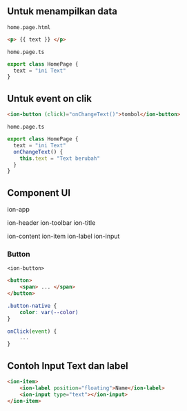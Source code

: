 ## Untuk menampilkan data

`home.page.html`

```html
<p> {{ text }} </p>
```

`home.page.ts`

```ts
export class HomePage {
  text = "ini Text"
}
```

## Untuk event on clik

```html
<ion-button (click)="onChangeText()">tombol</ion-button>
```

`home.page.ts`

```ts
export class HomePage {
  text = "ini Text"
  onChangeText() {
    this.text = "Text berubah"
  }
}
```

## Component UI

ion-app

ion-header
    ion-toolbar
        ion-title

ion-content
    ion-item
        ion-label
        ion-input


### Button

`<ion-button>`

```html
<button>
    <span> ... </span>
</button>
```

```css
.button-native {
    color: var(--color)
}
```

```js
onClick(event) {
    ...
}
```

## Contoh Input Text dan label

```html
<ion-item>
    <ion-label position="floating">Name</ion-label>
    <ion-input type="text"></ion-input>
</ion-item>
```
